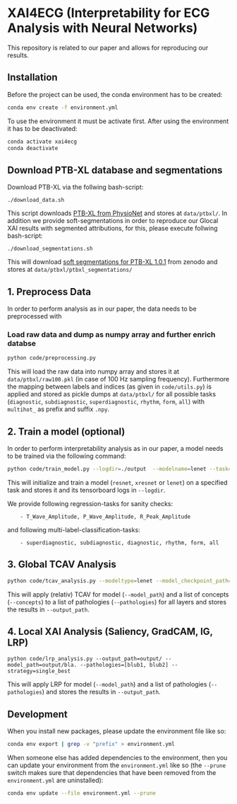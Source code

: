 # XAI4ECG (Interpretability for ECG Analysis with Neural Networks)

This repository is related to our paper and allows for reproducing our results.


## Installation
Before the project can be used, the conda environment has to be created:

```bash
conda env create -f environment.yml
```

To use the environment it must be activate first. After using the environment it has to be deactivated:

```bash
conda activate xai4ecg
conda deactivate
```

## Download PTB-XL database and segmentations
Download PTB-XL via the follwing bash-script:

    ./download_data.sh

This script downloads [PTB-XL from PhysioNet](https://physionet.org/content/ptb-xl/) and stores at `data/ptbxl/`. In addition we provide soft-segmentations in order to reproduce our Glocal XAI results with segmented attributions, for this, please execute follwing bash-script:


    ./download_segmentations.sh

This will download [soft segmentations for PTB-XL 1.0.1]() from zenodo and stores at `data/ptbxl/ptbxl_segmentations/`

## 1. Preprocess Data
In order to perform analysis as in our paper, the data needs to be preprocessed with

### Load raw data and dump as numpy array and further enrich databse

```bash
python code/preprocessing.py
```
This will load the raw data into numpy array and stores it at `data/ptbxl/raw100.pkl` (in case of 100 Hz sampling frequency). Furthermore the mapping between labels and indices (as given in `code/utils.py`) is applied and stored as pickle dumps at `data/ptbxl/` for all possible tasks (`diagnostic`, `subdiagnostic`, `superdiagnostic`, `rhythm`, `form`, `all`) with `multihot_` as prefix and suffix `.npy`.

## 2. Train a model (optional)
In order to perform interpretability analysis as in our paper, a model needs to be trained via the following command:

```bash
python code/train_model.py --logdir=./output  --modelname=lenet --task=subdiagnostic --gpu
```
This will initialize and train a model (`resnet`, `xresnet` or `lenet`) on a specified task and stores it and its tensorboard logs in  `--logdir`.

We provide following regression-tasks for sanity checks:
```
    - T_Wave_Amplitude, P_Wave_Amplitude, R_Peak_Amplitude
```
and following multi-label-classification-tasks:
```
    - superdiagnostic, subdiagnostic, diagnostic, rhythm, form, all
```

## 3. Global TCAV Analysis
```bash
python code/tcav_analysis.py --modeltype=lenet --model_checkpoint_path=path/to/model.ckpt --logdir=path/to/output/
```
This will apply (relativ) TCAV for model (`--model_path`) and a list of concepts (`--concepts`) to a list of pathologies (`--pathologies`) for all layers and stores the results in `--output_path`.

## 4. Local XAI Analysis (Saliency, GradCAM, IG, LRP)
```
python code/lrp_analysis.py --output_path=output/ --model_path=output/bla. --pathologies=[blub1, blub2] --strategy=single_best
```
This will apply LRP for model (`--model_path`) and a list of pathologies (`--pathologies`) and stores the results in `--output_path`.


## Development

When you install new packages, please update the environment file like so:

```bash
conda env export | grep -v "prefix" > environment.yml
```

When someone else has added dependencies to the environment, then you can update your environment from the `environment.yml` like so (the `--prune` switch makes sure that dependencies that have been removed from the `environment.yml` are uninstalled):

```bash 
conda env update --file environment.yml --prune
